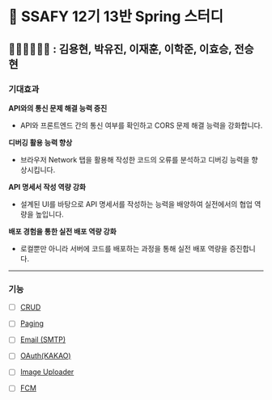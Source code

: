 # 🍃 SSAFY 12기 13반 Spring 스터디
## 👩🏻‍💻👨🏻‍💻 : 김용현, 박유진, 이재훈, 이학준, 이효승, 전승현

### 기대효과

**API와의 통신 문제 해결 능력 증진**

- API와 프론트엔드 간의 통신 여부를 확인하고 CORS 문제 해결 능력을 강화합니다.

**디버깅 활용 능력 향상**

- 브라우저 Network 탭을 활용해 작성한 코드의 오류를 분석하고 디버깅 능력을 향상시킵니다.

**API 명세서 작성 역량 강화**

- 설계된 UI를 바탕으로 API 명세서를 작성하는 능력을 배양하여 실전에서의 협업 역량을 높입니다.

**배포 경험을 통한 실전 배포 역량 강화**

- 로컬뿐만 아니라 서버에 코드를 배포하는 과정을 통해 실전 배포 역량을 증진합니다.

---

### 기능

- [ ] [CRUD](https://www.notion.so/CRUD-11136ff0eb948074bd87ce8ab3161bf0?pvs=21)

- [ ] [Paging](https://www.notion.so/Paging-11136ff0eb94802b80b7d80d2d389383?pvs=21)

- [ ] [Email (SMTP)](https://www.notion.so/Email-SMTP-11136ff0eb948054a2d6f46f5599f54e?pvs=21)

- [ ] [OAuth(KAKAO)](https://www.notion.so/OAuth-KAKAO-11136ff0eb9480c9b2d4cc823299c943?pvs=21)

- [ ] [Image Uploader](https://www.notion.so/Image-Uploader-11b36ff0eb94809b8a70d2615ecdb962?pvs=21)

- [ ] [FCM](https://www.notion.so/FCM-11c36ff0eb94809ea1cad3dd31c7844e?pvs=21)

